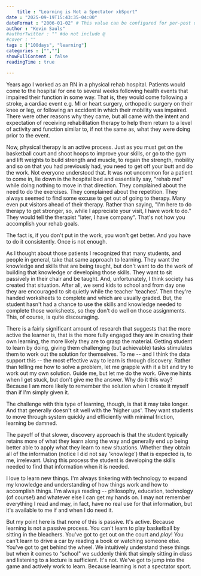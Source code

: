 ```yaml
---
	title : "Learning is Not a Spectator xbSport"
date : "2025-09-19T15:43:35-04:00"
dateFormat : "2006-01-02" # This value can be configured for per-post date formatting
author : "Kevin Sauls"
#authorTwitter : "" #do not include @
#cover : ""
tags : ["100days", "learning"]
categories : ["",""]
showFullContent : false
readingTime : true

---
```

Years ago I worked as an RN in a physical rehab hospital. Patients would come to the hospital for one to several weeks following health events that impaired their function in some way. That is, they would come following a stroke, a cardiac event e.g. MI or heart surgery, orthopedic surgery on their knee or leg, or following an accident in which their mobility was impaired. There were other reasons why they came, but all came with the intent and expectation of receiving rehabilitation therapy to help them return to a level of activity and function similar to, if not the same as, what they were doing prior to the event.

Now, physical therapy is an active process. Just as you must get on the basketball court and shoot hoops to improve your skills, or go to the gym and lift weights to build strength and muscle, to regain the strength, mobility and so on that you had previously had, you need to get off your butt and do the work.  Not everyone understood that. It was not uncommon for a patient to come in, lie down in the hospital bed and essentially say, "rehab me!" while doing nothing to move in that direction. They complained about the need to do the exercises. They complained about the repetition. They always seemed to find some excuse to get out of going to therapy. Many even put visitors ahead of their therapy. Rather than saying, "I'm here to do therapy to get stronger, so, while I appreciate your visit, I have work to do." They would tell the therapist "later, I have company".  That's not how you accomplish your rehab goals.

The fact is, if you don't put in the work, you won't get better. And you have to do it consistently. Once is not enough.

As I thought about those patients I recognized that many students, and people in general, take that same approach to learning. They want the knowledge and skills that are being taught, but don't want to do the work of building that knowledge or developing those skills. They want to sit passively in their chair and be taught.  And, unfortunately, I think society has created that situation. After all, we send kids to school and from day one they are encouraged to sit quietly while the teacher 'teaches'. Then they're handed worksheets to complete and which are usually graded. But, the student hasn't had a chance to use the skills and knowledge needed to complete those worksheets, so they don't do well on those assignments. This, of course, is quite discouraging.

There is a fairly significant amount of research that suggests that the more active the learner is, that is the more fully engaged they are in creating their own learning, the more likely they are to grasp the material. Getting student to learn by doing, giving them challenging (but achievable) tasks stimulates them to work out the solution for themselves.  To me -- and I think the data support this -- the most effective way to learn is through discovery.  Rather than telling me how to solve a problem, let me grapple with it a bit and try to work out my own solution. Guide me, but let me do the work. Give me hints when I get stuck, but don't give me the answer. Why do it this way?  Because I am more likely to remember the solution when I create it myself than if I'm simply given it.

The challenge with this type of learning, though, is that it may take longer. And that generally doesn't sit well with the 'higher ups'.  They want students to move through system quickly and efficiently with minimal friction, learning be damned.

The payoff of that slower, discovery approach is that the student typically retains more of what they learn along the way and generally end up being better able to apply what they learn to new situations. Whether they obtain all of the information (notice I did not say 'knowlege') that is expected is, to me, irrelevant. Using this process the student is developing the skills needed to find that information when it is needed.

I love to learn new things. I'm always tinkering with technology to expand my knowledge and understanding of how things work and how to accomplish things. I'm always reading -- philosophy, education, technology (of course!) and whatever else I can get my hands on. I may not remember everything I read and may, in fact, have no real use for that information, but it's available to me if and when I do need it.

But my point here is that none of this is passive. It's active. Because learning is not a passive process. You can't learn to play basketball by sitting in the bleachers. You've got to get out on the court and _play_!  You can't learn to drive a car by reading a book or watching someone else. You've got to get behind the wheel.  We intuitively understand these things but when it comes to "school" we suddenly think that simply sitting in class and listening to a lecture is sufficient. It's not. We've got to jump into the game and actively work to learn. Because learning is not a spectator sport.
